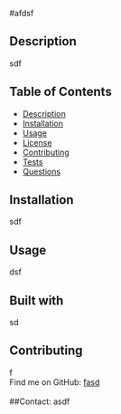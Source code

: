 
  #afdsf
  ## Description
  sdf
  ## Table of Contents
  - [Description](#description)
  - [Installation](#installation)
  - [Usage](#usage)
  - [License](#license)
  - [Contributing](#contributing)
  - [Tests](#tests)
  - [Questions](#questions)
  ## Installation
  sdf
  ## Usage
  dsf
  ## Built with
  sd
  <br />
  ## Contributing
  f
  <br />
  Find me on GitHub: [fasd](https://github.com/fasd)<br />
  <br />
  ##Contact: asdf<br />

